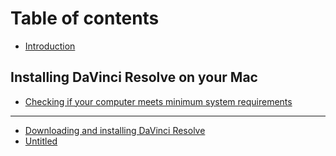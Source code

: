 # Table of contents

* [Introduction](README.md)

## Installing DaVinci Resolve on your Mac

* [Checking if your computer meets minimum system requirements](installing-davinci-resolve-on-your-mac/checking-if-your-computer-meets-minimum-system-requirements.md)

---

* [Downloading and installing DaVinci Resolve](downloading-and-installing-davinci-resolve.md)
* [Untitled](untitled-1.md)

